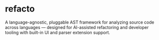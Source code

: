 # refacto
A language-agnostic, pluggable AST framework for analyzing source code across languages — designed for AI-assisted refactoring and developer tooling with built-in UI and parser extension support.
